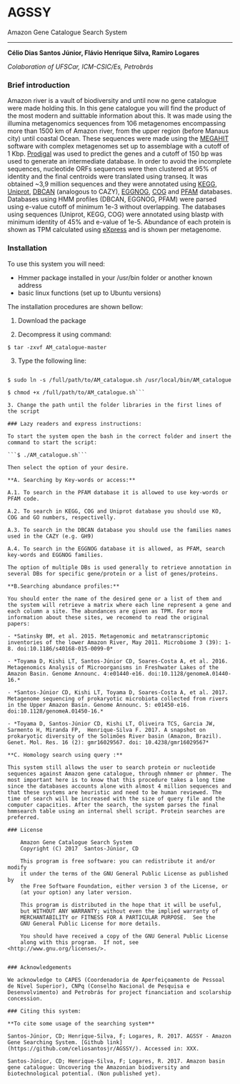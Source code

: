 # AGSSY
Amazon Gene Catalogue Search System

--------------------------------------------------------------------

**Célio Dias Santos Júnior, Flávio Henrique Silva, Ramiro Logares**

*Colaboration of UFSCar, ICM-CSIC/Es, Petrobrás*

### Brief introduction

Amazon river is a vault of biodiversity and until now no gene catalogue were made holding this. In this gene catalogue you will find the product of the most modern and suittable information about this. It was made using the illumina metagenomics sequences from 106 metagenomes encompassing more than 1500 km of Amazon river, from the upper region (before Manaus city) until coastal Ocean. These sequences were made using the [MEGAHIT](https://github.com/voutcn/megahit) software with complex metagenomes set up to assemblage with a cutoff of 1 Kbp. [Prodigal](http://prodigal.ornl.gov/algorithm.html) was used to predict the genes and a cutoff of 150 bp was used to generate an intermediate database. In order to avoid the incomplete sequences, nucleotide ORFs sequences were then clustered at 95% of identity and the final centroids were translated using transeq. It was obtained ~3,9 million sequences and they were annotated using [KEGG](http://kegg.jp/), [Uniprot](http://uniprot.org/), [DBCAN](http://csbl.bmb.uga.edu/dbCAN/index.php) (analogous to CAZY), [EGGNOG](http://eggnogdb.embl.de/), [COG](https://www.ncbi.nlm.nih.gov/COG/) and [PFAM](http://pfam.xfam.org/) databases. Databases using HMM profiles (DBCAN, EGGNOG, PFAM) were parsed using e-value cutoff of minimum 1e-3 without overlapping. The databases using sequences (Uniprot, KEGG, COG) were annotated using blastp with minimum identity of 45% and e-value of 1e-5. Abundance of each protein is shown as TPM calculated using [eXpress](https://pachterlab.github.io/eXpress/index.html) and is shown per metagenome.

### Installation

To use this system you will need:

- Hmmer package installed in your /usr/bin folder or another known address
- basic linux functions (set up to Ubuntu versions)

The installation procedures are shown bellow:

1. Download the package

2. Decompress it using command: 

```
$ tar -zxvf AM_catalogue-master
```

3. Type the following line: 

```$ sudo apt-get install dialog

$ sudo ln -s /full/path/to/AM_catalogue.sh /usr/local/bin/AM_catalogue

$ chmod +x /full/path/to/AM_catalogue.sh```

3. Change the path until the folder libraries in the first lines of the script

### Lazy readers and express instructions:

To start the system open the bash in the correct folder and insert the command to start the script:

```$ ./AM_catalogue.sh```

Then select the option of your desire.

**A. Searching by Key-words or access:**

A.1. To search in the PFAM database it is allowed to use key-words or PFAM code.

A.2. To search in KEGG, COG and Uniprot database you should use KO, COG and GO numbers, respectivelly.

A.3. To search in the DBCAN database you should use the families names used in the CAZY (e.g. GH9)

A.4. To search in the EGGNOG database it is allowed, as PFAM, search key-words and EGGNOG families.

The option of multiple DBs is used generally to retrieve annotation in several DBs for specific gene/protein or a list of genes/proteins.

**B.Searching abundance profiles:**

You should enter the name of the desired gene or a list of them and the system will retrieve a matrix where each line represent a gene and each column a site. The abundances are given as TPM. For more information about these sites, we recomend to read the original papers:

- *Satinsky BM, et al. 2015. Metagenomic and metatranscriptomic inventories of the lower Amazon River, May 2011. Microbiome 3 (39): 1-8. doi:10.1186/s40168-015-0099-0*

- *Toyama D, Kishi LT, Santos-Júnior CD, Soares-Costa A, et al. 2016. Metagenomics Analysis of Microorganisms in Freshwater Lakes of the Amazon Basin. Genome Announc. 4:e01440-e16. doi:10.1128/genomeA.01440-16.*

- *Santos-Júnior CD, Kishi LT, Toyama D, Soares-Costa A, et al. 2017. Metagenome sequencing of prokaryotic microbiota collected from rivers in the Upper Amazon Basin. Genome Announc. 5: e01450-e16. doi:10.1128/genomeA.01450-16.*

- *Toyama D, Santos-Júnior CD, Kishi LT, Oliveira TCS, Garcia JW, Sarmento H, Miranda FP,  Henrique-Silva F. 2017. A snapshot on prokaryotic diversity of the Solimões River basin (Amazon, Brazil). Genet. Mol. Res. 16 (2): gmr16029567. doi: 10.4238/gmr16029567*

**C. Homology search using query :**

This system still allows the user to search protein or nucleotide sequences against Amazon gene catalogue, through nhmmer or phmmer. The most important here is to know that this procedure takes a long time since the databases accounts alone with almost 4 million sequences and that these systems are heuristic and need to be human reviewed. The time of search will be increased with the size of query file and the computer capacities. After the search, the system parses the final hmmsearch table using an internal shell script. Protein searches are preferred.

### License

    Amazon Gene Catalogue Search System
    Copyright (C) 2017  Santos-Júnior, CD

    This program is free software: you can redistribute it and/or modify
    it under the terms of the GNU General Public License as published by
    the Free Software Foundation, either version 3 of the License, or
    (at your option) any later version.

    This program is distributed in the hope that it will be useful,
    but WITHOUT ANY WARRANTY; without even the implied warranty of
    MERCHANTABILITY or FITNESS FOR A PARTICULAR PURPOSE.  See the
    GNU General Public License for more details.

    You should have received a copy of the GNU General Public License
    along with this program.  If not, see <http://www.gnu.org/licenses/>.


### Acknowledgements

We acknowledge to CAPES (Coordenadoria de Aperfeiçoamento de Pessoal de Nível Superior), CNPq (Conselho Nacional de Pesquisa e Desenvolvimento) and Petrobrás for project financiation and scolarship concession.

### Citing this system:

**To cite some usage of the searching system**

Santos-Júnior, CD; Henrique-Silva, F; Logares, R. 2017. AGSSY - Amazon Gene Searching System. [Github link](https://github.com/celiosantosjr/AGSSY/). Accessed in: XXX.

Santos-Júnior, CD; Henrique-Silva, F; Logares, R. 2017. Amazon basin gene catalogue: Uncovering the Amazonian biodiversity and biotechnological potential. (Non published yet).
